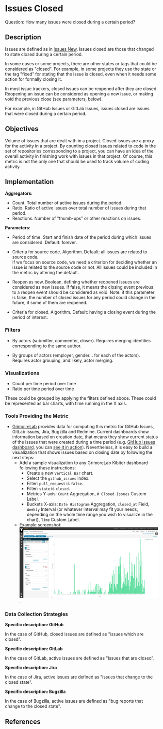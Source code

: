 # Issues Closed

Question: How many issues were closed during a certain period?


## Description

Issues are defined as in [Issues New](https://github.com/chaoss/wg-evolution/blob/master/metrics/Issues_New.md).
Issues closed are those that changed to state closed
during a certain period.

In some cases or some projects, there are other states
or tags that could be considered as "closed".
For example, in some projects they use the state or
the tag "fixed" for stating that the issue is closed,
even when it needs some action for formally closing it.

In most issue trackers, closed issues can be reopened
after they are closed. Reopening an issue can be considered
as opening a new issue, or making void the previous close
(see parameters, below).

For example, in GitHub Issues or GitLab Issues, issues closed are
issues that were closed during a certain period.


## Objectives

Volume of issues that are dealt with in a project.
Closed issues are a proxy for the activity in a project.
By counting closed issues related to code in the set of repositories corresponding
to a project, you can have an idea of the overall activity in
finishing work with issues in that project.
Of course, this metric is not the only one that should be
used to track volume of coding activity.


## Implementation

**Aggregators:**
* Count. Total number of active issues during the period.
* Ratio. Ratio of active issues over total number of issues during that period.
* Reactions. Number of "thumb-ups" or other reactions on issues.

**Parameters:**
* Period of time. Start and finish date of the period during which issues are considered. Default: forever.  

* Criteria for source code. Algorithm. Default: all issues are related to
  source code.  
    If we focus on source code, we need a criterion for deciding
    whether an issue is related to the source code or not.
    All issues could be included in the metric by altering the default. 

* Reopen as new. Boolean, defining whether reopened issues are considered
  as new issues. If false, it means the closing event previous to a
  reopen event should be considered as void. Note: if this parameter is
  false, the number of closed issues for any period could change in the
  future, if some of them are reopened.

* Criteria for closed. Algorithm. Default: having a closing event during
  the period of interest.


### Filters 

* By actors (submitter, commenter, closer). Requires merging identities corresponding to the same author.

* By groups of actors (employer, gender... for each of the actors).
Requires actor grouping, and likely, actor merging.


### Visualizations 

* Count per time period over time
* Ratio per time period over time

These could be grouped by applying the filters defined aboce.
These could be represented as bar charts, with time running in the X axis.


### Tools Providing the Metric 

* [GrimoireLab](https://chaoss.github.io/grimoirelab) provides data for computing this metric for GitHub Issues, GitLab issues, Jira, Bugzilla and Redmine. Current dashboards show information based on creation date, that means they show current status of the issues that were created during a time period (e.g. [GitHub Issues dashboard](https://chaoss.github.io/grimoirelab-sigils/panels/github-issues/), you can [see it in action](https://chaoss.biterg.io/app/kibana#/dashboard/GitHub-Issues)). Nevertheless, it is easy to build a visualization that shows issues based on closing date by following the next steps:
  - Add a sample visualization to any GrimoreLab Kibiter dashboard following these instructions:
    * Create a new `Vertical Bar` chart.
    * Select the `github_issues` index.
    * Filter: `pull_request` is `false`.
    * Filter: `state` is `closed`.
    * Metrics Y-axis: `Count` Aggregation, `# Closed Issues` Custom Label.
    * Buckets X-axis: `Date Histogram` Aggregation, `closed_at` Field, `Weekly` Interval (or whatever interval may fit your needs, depending on the whole time range you wish to visualize in the chart), `Time` Custom Label.
  - Example screenshot: ![GrimoireLab screenshot of metric issues_closed](images/issues-closed_grimoirelab.png).


### Data Collection Strategies 

**Specific description: GitHub**

In the case of GitHub, closed issues are defined as "issues which are closed". 

**Specific description: GitLab**

In the case of GitLab, active issues are defined as "issues
that are closed".

**Specific description: Jira**

In the case of Jira, active issues are defined as "issues that change to the closed state". 

**Specific description: Bugzilla**

In the case of Bugzilla, active issues are defined as "bug reports that change to the closed state".

## References

